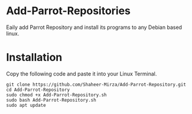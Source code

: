 # Add-Parrot-Repositories
Eaily add Parrot Repository and install its programs to any Debian based linux.
# Installation
Copy the following code and paste it into your Linux Terminal.

```
git clone https://github.com/Shaheer-Mirza/Add-Parrot-Repository.git
cd Add-Parrot-Repository
sudo chmod +x Add-Parrot-Repository.sh
sudo bash Add-Parrot-Repository.sh
sudo apt update
```
